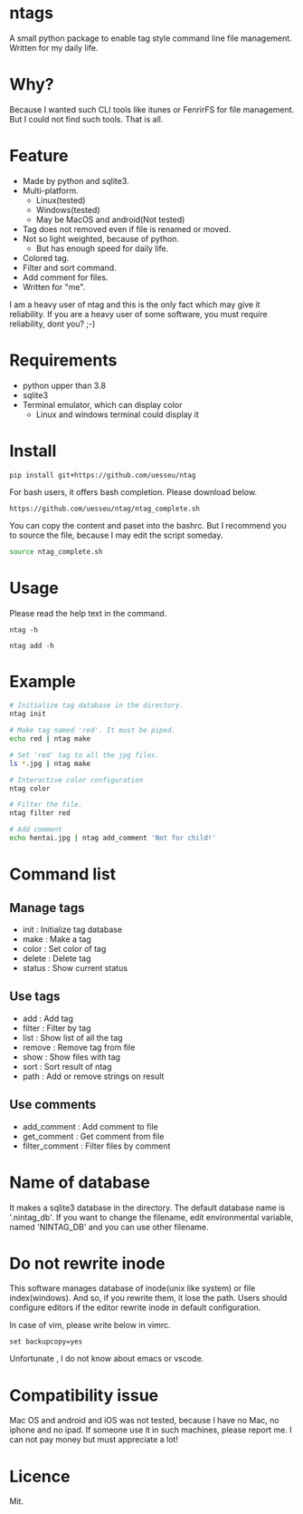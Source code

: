 # ntags
A small python package to enable tag style command line file management.
Written for my daily life.

# Why?
Because I wanted such CLI tools like itunes or FenrirFS for file management.
But I could not find such tools. That is all.

# Feature

- Made by python and sqlite3.
- Multi-platform.
  + Linux(tested)
  + Windows(tested)
  + May be MacOS and android(Not tested)
- Tag does not removed even if file is renamed or moved.
- Not so light weighted, because of python.
  + But has enough speed for daily life.
- Colored tag.
- Filter and sort command.
- Add comment for files.
- Written for "me".


I am a heavy user of ntag and this is the only fact which may give it reliability. If you are a heavy user of some software, you must require reliability, dont you? ;-)

# Requirements

- python upper than 3.8
- sqlite3
- Terminal emulator, which can display color
  + Linux and windows terminal could display it

# Install

```
pip install git+https://github.com/uesseu/ntag
```

For bash users, it offers bash completion.
Please download below.

```
https://github.com/uesseu/ntag/ntag_complete.sh
```

You can copy the content and paset into the bashrc.
But I recommend you to source the file, because I may edit the script someday.

```sh
source ntag_complete.sh
```

# Usage
Please read the help text in the command.

```
ntag -h
```

```
ntag add -h
```

# Example

```sh
# Initialize tag database in the directory.
ntag init

# Make tag named 'red'. It must be piped.
echo red | ntag make

# Set 'red' tag to all the jpg files.
ls *.jpg | ntag make

# Interactive color configuration
ntag color

# Filter the file.
ntag filter red

# Add comment
echo hentai.jpg | ntag add_comment 'Not for child!'
```

# Command list
## Manage tags

- init   : Initialize tag database
- make   : Make a tag
- color  : Set color of tag
- delete : Delete tag
- status : Show current status

## Use tags

- add    : Add tag
- filter : Filter by tag
- list   : Show list of all the tag
- remove : Remove tag from file
- show   : Show files with tag
- sort   : Sort result of ntag
- path   : Add or remove strings on result

## Use comments

- add_comment : Add comment to file
- get_comment : Get comment from file
- filter_comment : Filter files by comment

# Name of database
It makes a sqlite3 database in the directory. The default database name is '.nintag_db'. If you want to change the filename, edit environmental variable, named 'NINTAG_DB' and you can use other filename.

# Do not rewrite inode
This software manages database of inode(unix like system) or file index(windows).
And so, if you rewrite them, it lose the path. Users should configure editors if the editor rewrite inode in default configuration.

In case of vim, please write below in vimrc.

```vim
set backupcopy=yes
```

Unfortunate , I do not know about emacs or vscode.

# Compatibility issue
Mac OS and android and iOS was not tested, because I have no Mac, no iphone and no ipad. If someone use it in such machines, please report me. I can not pay money but must appreciate a lot!

# Licence
Mit.
